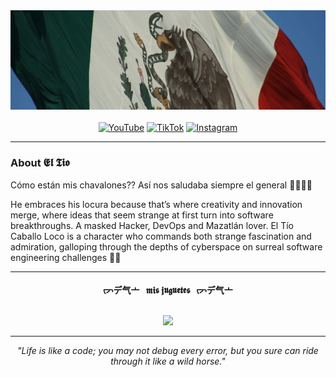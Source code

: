 <div align="center">
  <img src="./img/cover.png" alt="cover image">
</div>
<br>
<div align="center">
  <a href="https://www.youtube.com/@eltiocaballoloco"><img src="https://img.shields.io/badge/YouTube-FF0000?style=for-the-badge&logo=youtube" alt="YouTube"></a>
  <a href="https://www.tiktok.com/@eltiocaballoloco"><img src="https://img.shields.io/badge/TikTok-000000?style=for-the-badge&logo=tiktok" alt="TikTok"></a>
  <a href="https://www.instagram.com/eltiocabaloloco"><img src="https://img.shields.io/badge/Instagram-E4405F?style=for-the-badge&logo=instagram" alt="Instagram"></a>
</div>

---

### About 𝕰𝖑 𝕿𝖎𝖔

Cómo están mis chavalones?? Así nos saludaba siempre el general 🍕🍅🇲🇽

He embraces his locura because that’s where creativity and innovation merge, where ideas that seem strange at first turn into software breakthroughs. A masked Hacker, DevOps and Mazatlán lover. El Tío Caballo Loco is a character who commands both strange fascination and admiration, galloping through the depths of cyberspace on surreal software engineering challenges 🐎🐎

----- 

<p align="center">
  <b>
    ᡕᠵデ气亠 &nbsp; 𝖒𝖎𝖘 𝖏𝖚𝖌𝖚𝖊𝖙𝖊𝖘 &nbsp; ᡕᠵデ气亠
  </b>
</p>
<p align="center">
  <br/>
  <a href="https://skillicons.dev">
    <img src="https://skillicons.dev/icons?i=gitlab,github,vscode,visualstudio,git,npm,bun,gradle,nodejs,react,materialui,astro,html,css,tailwind,javascript,typescript,wasm,prisma,dotnet,cs,python,flask,go,bash,azure,aws,kubernetes,docker,githubactions,grafana,prometheus,ansible,terraform,kafka,jenkins,regex,nginx,mongodb,mysql,redis,ipfs,linux,windows,raspberrypi" />
  </a>
</p>

----- 

<p align="center">
  <em>"Life is like a code; you may not debug every error, but you sure can ride through it like a wild horse."<em>
</p>
